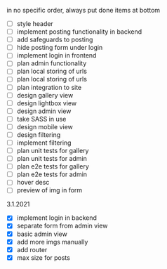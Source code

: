 in no specific order, always put done items at bottom

- [ ] style header
- [ ] implement posting functionality in backend
- [ ] add safeguards to posting
- [ ] hide posting form under login
- [ ] implement login in frontend
- [ ] plan admin functionality
- [ ] plan local storing of urls
- [ ] plan local storing of urls
- [ ] plan integration to site
- [ ] design gallery view
- [ ] design lightbox view
- [ ] design admin view
- [ ] take SASS in use
- [ ] design mobile view
- [ ] design filtering
- [ ] implement filtering
- [ ] plan unit tests for gallery
- [ ] plan unit tests for admin
- [ ] plan e2e tests for gallery
- [ ] plan e2e tests for admin
- [ ] hover desc
- [ ] preview of img in form

3.1.2021
- [x] implement login in backend
- [x] separate form from admin view
- [x] basic admin view
- [x] add more imgs manually
- [x] add router
- [x] max size for posts
